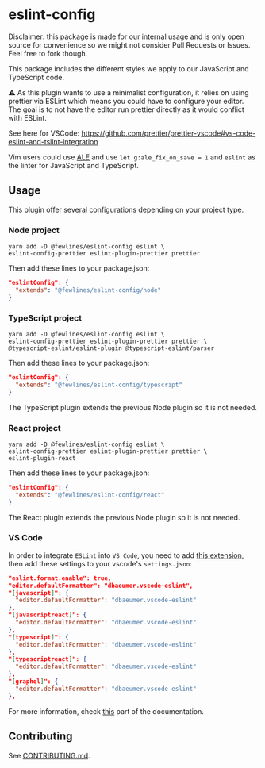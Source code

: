 # eslint-config

Disclaimer: this package is made for our internal usage and is only open source for convenience so we might not consider Pull Requests or Issues.
Feel free to fork though.

This package includes the different styles we apply to our JavaScript and TypeScript code.

⚠️  As this plugin wants to use a minimalist configuration, it relies on using prettier via ESLint which means you could have to configure your editor.
The goal is to not have the editor run prettier directly as it would conflict with ESLint.

See here for VSCode: https://github.com/prettier/prettier-vscode#vs-code-eslint-and-tslint-integration

Vim users could use [ALE](https://github.com/dense-analysis/ale) and use `let g:ale_fix_on_save = 1` and `eslint` as the linter for JavaScript and TypeScript.

## Usage

This plugin offer several configurations depending on your project type.

### Node project

```shell
yarn add -D @fewlines/eslint-config eslint \
eslint-config-prettier eslint-plugin-prettier prettier
```

Then add these lines to your package.json:

```json
"eslintConfig": {
  "extends": "@fewlines/eslint-config/node"
}
```

### TypeScript project

```shell
yarn add -D @fewlines/eslint-config eslint \
eslint-config-prettier eslint-plugin-prettier prettier \
@typescript-eslint/eslint-plugin @typescript-eslint/parser
```

Then add these lines to your package.json:

```json
"eslintConfig": {
  "extends": "@fewlines/eslint-config/typescript"
}
```

The TypeScript plugin extends the previous Node plugin so it is not needed.

### React project

```shell
yarn add -D @fewlines/eslint-config eslint \
eslint-config-prettier eslint-plugin-prettier prettier \
eslint-plugin-react
```

Then add these lines to your package.json:

```json
"eslintConfig": {
  "extends": "@fewlines/eslint-config/react"
}
```

The React plugin extends the previous Node plugin so it is not needed.

### VS Code

In order to integrate `ESLint` into `VS Code`, you need to add [this extension](https://marketplace.visualstudio.com/items?itemName=dbaeumer.vscode-eslint), then add these settings to your vscode's `settings.json`:

```json
"eslint.format.enable": true,
"editor.defaultFormatter": "dbaeumer.vscode-eslint",
"[javascript]": {
  "editor.defaultFormatter": "dbaeumer.vscode-eslint"
},
"[javascriptreact]": {
  "editor.defaultFormatter": "dbaeumer.vscode-eslint"
},
"[typescript]": {
  "editor.defaultFormatter": "dbaeumer.vscode-eslint"
},
"[typescriptreact]": {
  "editor.defaultFormatter": "dbaeumer.vscode-eslint"
},
"[graphql]": {
  "editor.defaultFormatter": "dbaeumer.vscode-eslint"
},
```

For more information, check [this](https://marketplace.visualstudio.com/items?itemName=dbaeumer.vscode-eslint) part of the documentation.

## Contributing

See [CONTRIBUTING.md](CONTRIBUTING.md).
